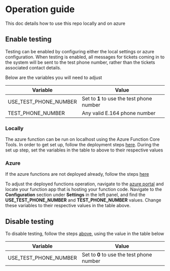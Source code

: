 # Operation guide

This doc details how to use this repo locally and on azure

## Enable testing

Testing can be enabled by configuring either the local settings or azure configuration. When testing is enabled, all messages for tickets coming in to the system will be sent to the test phone number, rather than the tickets associated contact details.

Below are the variables you will need to adjust

| Variable | Value |
|---|---|
| USE_TEST_PHONE_NUMBER | Set to **1** to use the test phone number |
| TEST_PHONE_NUMBER | Any valid E.164 phone number |

### Locally

The azure function can be run on localhost using the Azure Function Core Tools. In order to get set up, follow the deployment steps [here](../deployment/user-guide.md#locally). During the set up step, set the variables in the table to above to their respective values

### Azure

If the azure functions are not deployed already, follow the steps [here](../deployment/user-guide.md#azure)

To adjust the deployed functions operation, navigate to the [azure portal](https://portal.azure.com/) and locate your function app that is hosting your function code. Navigate to the **Configuration** section under **Settings** in the left panel, and find the **USE_TEST_PHONE_NUMBER** and **TEST_PHONE_NUMBER** values. Change these variables to their respective values in the table above.

## Disable testing

To disable testing, follow the steps [above](#enable-testing), using the value in the table below

| Variable | Value |
|---|---|
| USE_TEST_PHONE_NUMBER | Set to **0** to use the test phone number |